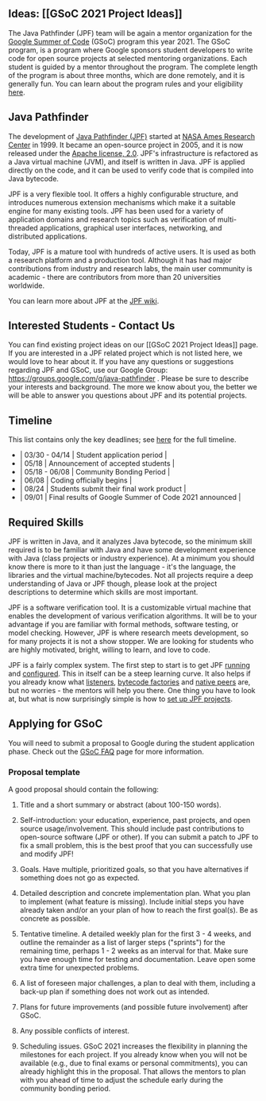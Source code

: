 ## Ideas: [[GSoC 2021 Project Ideas]]

The Java Pathfinder (JPF) team will be again a mentor organization for the [Google Summer of Code](https://summerofcode.withgoogle.com/) (GSoC) program this year 2021. The GSoC program, is a program where Google sponsors student developers to write code for open source projects at selected mentoring organizations. Each student is guided by a mentor throughout the program. The complete length of the program is about three months, which are done remotely, and it is generally fun. You can learn about the program rules and your eligibility [here](https://summerofcode.withgoogle.com/rules/).

## Java Pathfinder ##

The development of [Java Pathfinder (JPF)](https://github.com/javapathfinder/jpf-core/wiki) started at [NASA Ames Research Center](http://www.nasa.gov/centers/ames/home/index.html) in 1999. It became an open-source project in 2005, and it is now released under the [Apache license, 2.0](http://www.apache.org/licenses/LICENSE-2.0). JPF's infrastructure is refactored as a Java virtual machine (JVM), and itself is written in Java. JPF is applied directly on the code, and it can be used to verify code that is compiled into Java bytecode.

JPF is a very flexible tool. It offers a highly configurable structure, and introduces numerous extension mechanisms which make it a suitable engine for many existing tools. JPF has been used for a variety of application domains and research topics such as verification of multi-threaded applications, graphical user interfaces, networking, and distributed applications. 

Today, JPF is a mature tool with hundreds of active users. It is used as both a research platform and a production tool. Although it has had major contributions from industry and research labs, the main user community is academic - there are contributors from more than 20 universities worldwide.

You can learn more about JPF at the [JPF wiki](https://github.com/javapathfinder/jpf-core/wiki).

## Interested Students - Contact Us ##

You can find existing project ideas on our [[GSoC 2021 Project Ideas]] page. If you are interested in a JPF related project which is not listed here, we would love to hear about it. If you have any questions or suggestions regarding JPF and GSoC, use our Google Group: https://groups.google.com/g/java-pathfinder .
Please be sure to describe your interests and background. The more we know about you, the better we will be able to answer you questions about JPF and its potential projects.
<!-- Join our IRC channel #jpf on freenode to engage in a discussion about all things JPF.-->

## Timeline ##

This list contains only the key deadlines; see [here](https://summerofcode.withgoogle.com/how-it-works/#timeline) for the full timeline.

* | 03/30 - 04/14 | Student application period |
* | 05/18 | Announcement of accepted students |
* | 05/18 - 06/08 | Community Bonding Period |
* | 06/08 | Coding officially begins |
* | 08/24 | Students submit their final work product |
* | 09/01 | Final results of Google Summer of Code 2021 announced |

## Required Skills ##

JPF is written in Java, and it analyzes Java bytecode, so the minimum skill required is to be familiar with Java and have some development experience with Java (class projects or industry experience). At a minimum you should know there is more to it than just the language - it's the language, the libraries and the virtual machine/bytecodes. Not all projects require a deep understanding of Java or JPF though, please look at the project descriptions to determine which skills are most important.

JPF is a software verification tool. It is a customizable virtual machine that enables the development of various verification algorithms. It will be to your advantage if you are familiar with formal methods, software testing, or model checking. However, JPF is where research meets development, so for many projects it is not a show stopper. We are looking for students who are highly motivated, bright, willing to learn, and love to code.

JPF is a fairly complex system. The first step to start is to get JPF [running](Running-JPF) and [configured](Configuring-JPF). This in itself can be a steep learning curve. It also helps if you already know what [listeners](Listeners), [bytecode factories](Bytecode-Factories) and [native peers](Model-Java-Interface) are, but no worries - the mentors will help you there. One thing you have to look at, but what is now surprisingly simple is how to [set up JPF projects](create_project).

## Applying for GSoC ##

You will need to submit a proposal to Google during the student application phase. Check out the [GSoC FAQ](https://developers.google.com/open-source/gsoc/faq) page for more information. 

### Proposal template

A good proposal should contain the following:

1. Title and a short summary or abstract (about 100-150 words).

2. Self-introduction: your education, experience, past projects, and open source usage/involvement. This should include past contributions to open-source software (JPF or other). If you can submit a patch to JPF to fix a small problem, this is the best proof that you can successfully use and modify JPF!

3. Goals. Have multiple, prioritized goals, so that you have alternatives if something does not go as expected.

4. Detailed description and concrete implementation plan. What you plan to implement (what feature is missing). Include initial steps you have already taken and/or an your plan of how to reach the first goal(s). Be as concrete as possible.

5. Tentative timeline. A detailed weekly plan for the first 3 - 4 weeks, and outline the remainder as a list of larger steps ("sprints") for the remaining time, perhaps 1 - 2 weeks as an interval for that. Make sure you have enough time for testing and documentation. Leave open some extra time for unexpected problems.

6. A list of foreseen major challenges, a plan to deal with them, including a back-up plan if something does not work out as intended.

7. Plans for future improvements (and possible future involvement) after GSoC.

8. Any possible conflicts of interest.

9. Scheduling issues. GSoC 2021 increases the flexibility in planning the milestones for each project. If you already know when you will not be available (e.g., due to final exams or personal commitments), you can already highlight this in the proposal. That allows the mentors to plan with you ahead of time to adjust the schedule early during the community bonding period.
